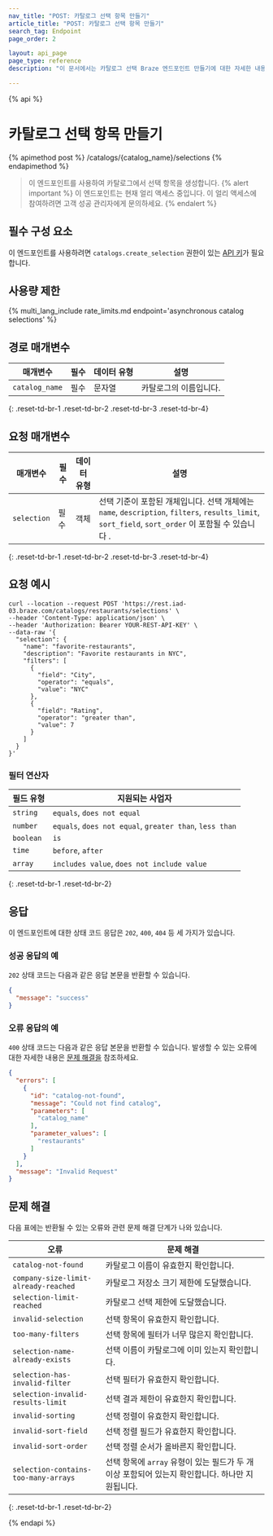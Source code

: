 ```yaml
---
nav_title: "POST: 카탈로그 선택 항목 만들기"
article_title: "POST: 카탈로그 선택 항목 만들기"
search_tag: Endpoint
page_order: 2

layout: api_page
page_type: reference
description: "이 문서에서는 카탈로그 선택 Braze 엔드포인트 만들기에 대한 자세한 내용을 설명합니다."

---
```

{% api %}
# 카탈로그 선택 항목 만들기
{% apimethod post %}
/catalogs/{catalog_name}/selections
{% endapimethod %}

> 이 엔드포인트를 사용하여 카탈로그에서 선택 항목을 생성합니다.
{% alert important %}
이 엔드포인트는 현재 얼리 액세스 중입니다. 이 얼리 액세스에 참여하려면 고객 성공 관리자에게 문의하세요.
{% endalert %}

## 필수 구성 요소

이 엔드포인트를 사용하려면 `catalogs.create_selection` 권한이 있는 [API 키]({{site.baseurl}}/api/basics#rest-api-key/)가 필요합니다.

## 사용량 제한

{% multi_lang_include rate_limits.md endpoint='asynchronous catalog selections' %}

## 경로 매개변수

| 매개변수      | 필수 | 데이터 유형 | 설명          |
| -------------- | -------- | --------- | -------------------- |
| `catalog_name` | 필수 | 문자열    | 카탈로그의 이름입니다. |
{: .reset-td-br-1 .reset-td-br-2 .reset-td-br-3 .reset-td-br-4}

## 요청 매개변수

| 매개변수   | 필수 | 데이터 유형 | 설명                                                                                                                                                        |
| ----------- | -------- | --------- | ------------------------------------------------------------------------------------------------------------------------------------------------------------------ |
| `selection` | 필수 | 객체    | 선택 기준이 포함된 개체입니다. 선택 개체에는 `name`, `description`, `filters`, `results_limit`, `sort_field`, `sort_order` 이 포함될 수 있습니다 . |
{: .reset-td-br-1 .reset-td-br-2 .reset-td-br-3 .reset-td-br-4}

## 요청 예시

```
curl --location --request POST 'https://rest.iad-03.braze.com/catalogs/restaurants/selections' \
--header 'Content-Type: application/json' \
--header 'Authorization: Bearer YOUR-REST-API-KEY' \
--data-raw '{
  "selection": {
    "name": "favorite-restaurants",
    "description": "Favorite restaurants in NYC",
    "filters": [
      {
        "field": "City",
        "operator": "equals",
        "value": "NYC"
      },
      {
        "field": "Rating",
        "operator": "greater than",
        "value": 7
      }
    ]
  }
}'
```

### 필터 연산자

| 필드 유형 | 지원되는 사업자                                     |
| ---------- | ------------------------------------------------------- |
| `string`   | `equals`, `does not equal`                              |
| `number`   | `equals`, `does not equal`, `greater than`, `less than` |
| `boolean`  | `is`                                                    |
| `time`     | `before`, `after`                                       |
| `array`    | `includes value`, `does not include value`              |
{: .reset-td-br-1 .reset-td-br-2}

## 응답

이 엔드포인트에 대한 상태 코드 응답은 `202`, `400`, `404` 등 세 가지가 있습니다.

### 성공 응답의 예

`202` 상태 코드는 다음과 같은 응답 본문을 반환할 수 있습니다.

```json
{
  "message": "success"
}
```

### 오류 응답의 예

`400` 상태 코드는 다음과 같은 응답 본문을 반환할 수 있습니다. 발생할 수 있는 오류에 대한 자세한 내용은 [문제 해결을](#troubleshooting) 참조하세요.

```json
{
  "errors": [
    {
      "id": "catalog-not-found",
      "message": "Could not find catalog",
      "parameters": [
        "catalog_name"
      ],
      "parameter_values": [
        "restaurants"
      ]
    }
  ],
  "message": "Invalid Request"
}
```

## 문제 해결

다음 표에는 반환될 수 있는 오류와 관련 문제 해결 단계가 나와 있습니다.

| 오류                                | 문제 해결                                                                               |
|--------------------------------------|-----------------------------------------------------------------------------------------------|
| `catalog-not-found`                  | 카탈로그 이름이 유효한지 확인합니다.                                                         |
| `company-size-limit-already-reached` | 카탈로그 저장소 크기 제한에 도달했습니다.                                                    |
| `selection-limit-reached`            | 카탈로그 선택 제한에 도달했습니다.                                                      |
| `invalid-selection`                  | 선택 항목이 유효한지 확인합니다.                                                            |
| `too-many-filters`                   | 선택 항목에 필터가 너무 많은지 확인합니다.                                                  |
| `selection-name-already-exists`      | 선택 이름이 카탈로그에 이미 있는지 확인합니다.                                    |
| `selection-has-invalid-filter`       | 선택 필터가 유효한지 확인합니다.                                                       |
| `selection-invalid-results-limit`    | 선택 결과 제한이 유효한지 확인합니다.                                                |
| `invalid-sorting`                    | 선택 정렬이 유효한지 확인합니다.                                                      |
| `invalid-sort-field`                 | 선택 정렬 필드가 유효한지 확인합니다.                                                   |
| `invalid-sort-order`                 | 선택 정렬 순서가 올바른지 확인합니다.                                                   |
| `selection-contains-too-many-arrays` | 선택 항목에 `array` 유형이 있는 필드가 두 개 이상 포함되어 있는지 확인합니다. 하나만 지원됩니다. |
{: .reset-td-br-1 .reset-td-br-2}

{% endapi %}